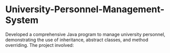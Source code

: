 # University-Personnel-Management-System
 Developed a comprehensive Java program to manage university personnel, demonstrating the use of inheritance, abstract classes, and method overriding. The project involved:
